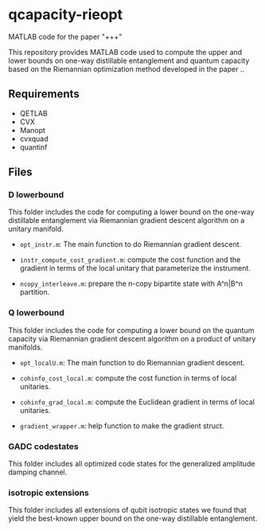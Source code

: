 # qcapacity-rieopt

MATLAB code for the paper "+++"

This repository provides MATLAB code used to compute the upper and lower bounds on one-way distillable entanglement and quantum capacity based on the Riemannian optimization method developed in the paper ..


## Requirements

- QETLAB
- CVX
- Manopt
- cvxquad
- quantinf


## Files

### D lowerbound

This folder includes the code for computing a lower bound on the one-way distillable entanglement via Riemannian gradient descent algorithm on a unitary manifold.

- `opt_instr.m`: The main function to do Riemannian gradient descent.

- `instr_compute_cost_gradient.m`: compute the cost function and the gradient in terms of the local unitary that parameterize the instrument.

- `ncopy_interleave.m`: prepare the n-copy bipartite state with A^n|B^n partition.


### Q lowerbound

This folder includes the code for computing a lower bound on the quantum capacity via Riemannian gradient descent algorithm on a product of unitary manifolds.

- `opt_localU.m`: The main function to do Riemannian gradient descent.

- `cohinfo_cost_local.m`: compute the cost function in terms of local unitaries.

- `cohinfo_grad_local.m`: compute the Euclidean gradient in terms of local unitaries.

- `gradient_wrapper.m`: help function to make the gradient struct.

### GADC codestates

This folder includes all optimized code states for the generalized amplitude damping channel.

### isotropic extensions

This folder includes all extensions of qubit isotropic states we found that yield the best-known upper bound on the one-way distillable entanglement.
